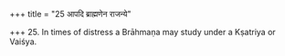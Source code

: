 +++
title = "25 आपदि ब्राह्मणेन राजन्ये"

+++
25. In times of distress a Brāhmaṇa may study under a Kṣatriya or Vaiśya.
